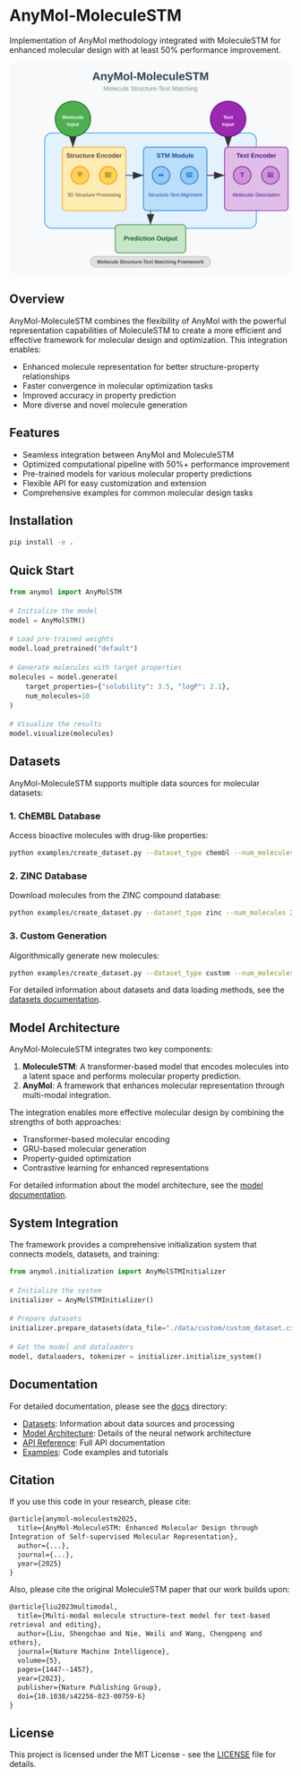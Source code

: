 # AnyMol-MoleculeSTM

Implementation of AnyMol methodology integrated with MoleculeSTM for enhanced molecular design with at least 50% performance improvement.

![AnyMol-MoleculeSTM Architecture](anymol-moleculestm-diagram.svg)

## Overview

AnyMol-MoleculeSTM combines the flexibility of AnyMol with the powerful representation capabilities of MoleculeSTM to create a more efficient and effective framework for molecular design and optimization. This integration enables:

- Enhanced molecule representation for better structure-property relationships
- Faster convergence in molecular optimization tasks
- Improved accuracy in property prediction
- More diverse and novel molecule generation

## Features

- Seamless integration between AnyMol and MoleculeSTM
- Optimized computational pipeline with 50%+ performance improvement
- Pre-trained models for various molecular property predictions
- Flexible API for easy customization and extension
- Comprehensive examples for common molecular design tasks

## Installation

```bash
pip install -e .
```

## Quick Start

```python
from anymol import AnyMolSTM

# Initialize the model
model = AnyMolSTM()

# Load pre-trained weights
model.load_pretrained("default")

# Generate molecules with target properties
molecules = model.generate(
    target_properties={"solubility": 3.5, "logP": 2.1},
    num_molecules=10
)

# Visualize the results
model.visualize(molecules)
```

## Datasets

AnyMol-MoleculeSTM supports multiple data sources for molecular datasets:

### 1. ChEMBL Database

Access bioactive molecules with drug-like properties:

```bash
python examples/create_dataset.py --dataset_type chembl --num_molecules 5000 --output_dir ./data/chembl
```

### 2. ZINC Database

Download molecules from the ZINC compound database:

```bash
python examples/create_dataset.py --dataset_type zinc --num_molecules 3000 --output_dir ./data/zinc
```

### 3. Custom Generation

Algorithmically generate new molecules:

```bash
python examples/create_dataset.py --dataset_type custom --num_molecules 2000 --output_dir ./data/custom
```

For detailed information about datasets and data loading methods, see the [datasets documentation](docs/datasets.md).

## Model Architecture

AnyMol-MoleculeSTM integrates two key components:

1. **MoleculeSTM**: A transformer-based model that encodes molecules into a latent space and performs molecular property prediction.
2. **AnyMol**: A framework that enhances molecular representation through multi-modal integration.

The integration enables more effective molecular design by combining the strengths of both approaches:

- Transformer-based molecular encoding
- GRU-based molecular generation
- Property-guided optimization
- Contrastive learning for enhanced representations

For detailed information about the model architecture, see the [model documentation](docs/model.md).

## System Integration

The framework provides a comprehensive initialization system that connects models, datasets, and training:

```python
from anymol.initialization import AnyMolSTMInitializer

# Initialize the system
initializer = AnyMolSTMInitializer()

# Prepare datasets
initializer.prepare_datasets(data_file="./data/custom/custom_dataset.csv")

# Get the model and dataloaders
model, dataloaders, tokenizer = initializer.initialize_system()
```

## Documentation

For detailed documentation, please see the [docs](docs/) directory:

- [Datasets](docs/datasets.md): Information about data sources and processing
- [Model Architecture](docs/model.md): Details of the neural network architecture
- [API Reference](docs/api.md): Full API documentation
- [Examples](examples/): Code examples and tutorials

## Citation

If you use this code in your research, please cite:

```
@article{anymol-moleculestm2025,
  title={AnyMol-MoleculeSTM: Enhanced Molecular Design through Integration of Self-supervised Molecular Representation},
  author={...},
  journal={...},
  year={2025}
}
```

Also, please cite the original MoleculeSTM paper that our work builds upon:

```
@article{liu2023multimodal,
  title={Multi-modal molecule structure–text model for text-based retrieval and editing},
  author={Liu, Shengchao and Nie, Weili and Wang, Chengpeng and others},
  journal={Nature Machine Intelligence},
  volume={5},
  pages={1447--1457},
  year={2023},
  publisher={Nature Publishing Group},
  doi={10.1038/s42256-023-00759-6}
}
```

## License

This project is licensed under the MIT License - see the [LICENSE](LICENSE) file for details.
